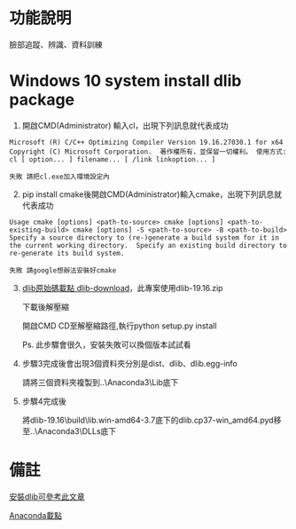 #   功能說明  #
臉部追蹤、辨識、資料訓練

#   Windows 10 system install dlib package  #

1. 開啟CMD(Administrator) 輸入cl，出現下列訊息就代表成功

 `Microsoft (R) C/C++ Optimizing Compiler Version 19.16.27030.1 for x64
Copyright (C) Microsoft Corporation.  著作權所有，並保留一切權利。
使用方式: cl [ option... ] filename... [ /link linkoption... ] `

    失敗 請把cl.exe加入環境設定內
    
 
2. pip install cmake後開啟CMD(Administrator)輸入cmake，出現下列訊息就代表成功

`
Usage
  cmake [options] <path-to-source>
  cmake [options] <path-to-existing-build>
  cmake [options] -S <path-to-source> -B <path-to-build>
Specify a source directory to (re-)generate a build system for it in the
current working directory.  Specify an existing build directory to
re-generate its build system.
`

    失敗 請google想辦法安裝好cmake

3. [dlib原始碼載點 dlib-download](http://dlib.net/files/)，此專案使用dlib-19.16.zip

    下載後解壓縮

    開啟CMD CD至解壓縮路徑,執行python setup.py install
 
    Ps. 此步驟會很久，安裝失敗可以換個版本試試看

4. 步驟3完成後會出現3個資料夾分別是dist、dlib、dlib.egg-info

    請將三個資料夾複製到..\Anaconda3\Lib底下

5. 步驟4完成後

    將dlib-19.16\build\lib.win-amd64-3.7底下的dlib.cp37-win_amd64.pyd移至..\Anaconda3\DLLs底下




#   備註  #

[安裝dlib可參考此文章](https://www.itread01.com/content/1546342937.html)

[Anaconda載點](https://www.anaconda.com/distribution/下載)

